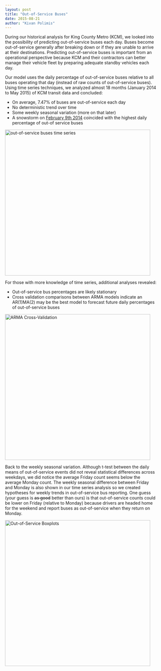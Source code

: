 ```yaml
---
layout: post
title: "Out-of-Service Buses"
date: 2015-08-21
author: "Kivan Polimis" 
---
```


During our historical analysis for King County Metro (KCM), we looked into the possibility of predicting out-of-service buses each day. Buses become out-of-service generally after breaking down or if they are unable to arrive at their destinations. Predicting out-of-service buses is important from an operational perspective because KCM and their contractors can better manage their vehicle fleet by preparing adequate standby vehicles each day. 

Our model uses the daily percentage of out-of-service buses relative to all buses operating that day (instead of raw counts of out-of-service buses). Using time series techniques, we analyzed almost 18 months (January 2014 to May 2015) of KCM transit data and concluded:

<ul>
<li>On average, 7.47% of buses are out-of-service each day</li>
<li>No deterministic trend over time</li>
<li>Some weekly seasonal variation (more on that later)</li>
<li>A snowstorm on <a href="http://www.seattleweatherblog.com/snow/winter-wonderland-seattle-sees-biggest-february-snowfall-in-13-years/">February 9th 2014</a> coincided with the highest daily percentage of out-of service buses</li>
</ul>

<img src="/blog/images/Plot - Out-of-Service Time Series.png" align = "middle" alt = "out-of-service buses time series" style="width:480px;">


<!--more-->

For those with more knowledge of time series, additional analyses revealed:
<ul>
<li>Out-of-service bus percentages are likely stationary</li> 
<li>Cross validation comparisons between ARMA models indicate an AR(1)MA(2) may be the best model to forecast future daily percentages of out-of-service buses</li>
</ul>
 
<img src="/blog/images/Plot - ARMA Cross-Validation.png" align = "middle" alt = "ARMA Cross-Validation" style="width:480px;">


Back to the weekly seasonal variation. Although t-test between the daily means of out-of-service events did not reveal statistical differences across weekdays, we did notice the average Friday count seems below the average Monday count. The weekly seasonal difference between Friday and Monday is also shown in our time series analysis so we created hypotheses for weekly trends in out-of-service bus reporting. One guess (your guess is <strike> as good</strike> better than ours) is that out-of-service counts could be lower on Friday (relative to Monday) because drivers are headed home for the weekend and report buses as out-of-service when they return on Monday.  

<img src="/blog/images/Plot - Out-of-Service Boxplots by Day of the Week.png" align = "middle" alt = "Out-of-Service Boxplots" style="width:480px;">
 
